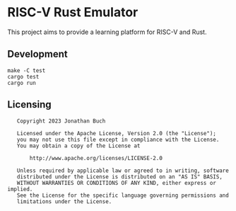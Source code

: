 # RISC-V Rust Emulator

This project aims to provide a learning platform for RISC-V and Rust.

## Development

```
make -C test
cargo test
cargo run
```

## Licensing

```
   Copyright 2023 Jonathan Buch

   Licensed under the Apache License, Version 2.0 (the "License");
   you may not use this file except in compliance with the License.
   You may obtain a copy of the License at

       http://www.apache.org/licenses/LICENSE-2.0

   Unless required by applicable law or agreed to in writing, software
   distributed under the License is distributed on an "AS IS" BASIS,
   WITHOUT WARRANTIES OR CONDITIONS OF ANY KIND, either express or implied.
   See the License for the specific language governing permissions and
   limitations under the License.
```
